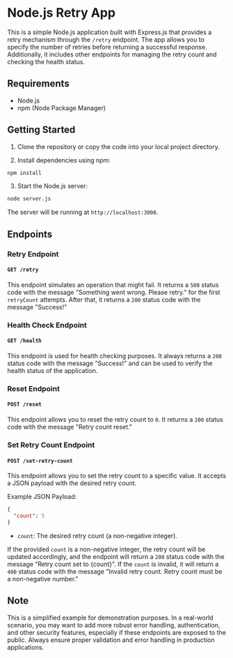 # Node.js Retry App

This is a simple Node.js application built with Express.js that provides a retry mechanism through the `/retry` endpoint. The app allows you to specify the number of retries before returning a successful response. Additionally, it includes other endpoints for managing the retry count and checking the health status.

## Requirements

- Node.js
- npm (Node Package Manager)

## Getting Started

1. Clone the repository or copy the code into your local project directory.

2. Install dependencies using npm:

```bash
npm install
```

3. Start the Node.js server:

```bash
node server.js
```

The server will be running at `http://localhost:3000`.

## Endpoints

### Retry Endpoint

#### `GET /retry`

This endpoint simulates an operation that might fail. It returns a `500` status code with the message "Something went wrong. Please retry." for the first `retryCount` attempts. After that, it returns a `200` status code with the message "Success!"

### Health Check Endpoint

#### `GET /health`

This endpoint is used for health checking purposes. It always returns a `200` status code with the message "Success!" and can be used to verify the health status of the application.

### Reset Endpoint

#### `POST /reset`

This endpoint allows you to reset the retry count to `0`. It returns a `200` status code with the message "Retry count reset."

### Set Retry Count Endpoint

#### `POST /set-retry-count`

This endpoint allows you to set the retry count to a specific value. It accepts a JSON payload with the desired retry count.

Example JSON Payload:

```json
{
  "count": 5
}
```

- `count`: The desired retry count (a non-negative integer).

If the provided `count` is a non-negative integer, the retry count will be updated accordingly, and the endpoint will return a `200` status code with the message "Retry count set to {count}". If the `count` is invalid, it will return a `400` status code with the message "Invalid retry count. Retry count must be a non-negative number."

## Note

This is a simplified example for demonstration purposes. In a real-world scenario, you may want to add more robust error handling, authentication, and other security features, especially if these endpoints are exposed to the public. Always ensure proper validation and error handling in production applications.